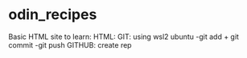 # odin_recipes
Basic HTML site to learn:
HTML: 
GIT: 
using wsl2 ubuntu
-git add + git commit
-git push
GITHUB: create rep
